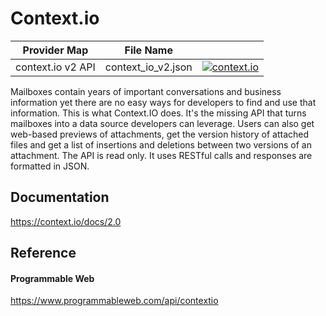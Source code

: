 # Context.io

| Provider Map | File Name | |
|------------------------------|------------------------------|--------------------------------------------------------------------------------------------------------------------------------------------------------------------------------------------------------------------------------------------------------------------|
| context.io v2 API | context_io_v2.json | [![context.io](https://d233zlhvpze22y.cloudfront.net/github/AddBitScoopXSmall.png)](https://bitscoop.com/maps/create?source=https://raw.githubusercontent.com/bitscooplabs/provider-maps/master/context_io/context_io_v2.json) |

Mailboxes contain years of important conversations and business information yet there are no easy ways for developers to find and use that information. This is what Context.IO does. It's the missing API that turns mailboxes into a data source developers can leverage. Users can also get web-based previews of attachments, get the version history of attached files and get a list of insertions and deletions between two versions of an attachment. The API is read only. It uses RESTful calls and responses are formatted in JSON.

## Documentation
https://context.io/docs/2.0

## Reference

#### Programmable Web
https://www.programmableweb.com/api/contextio
